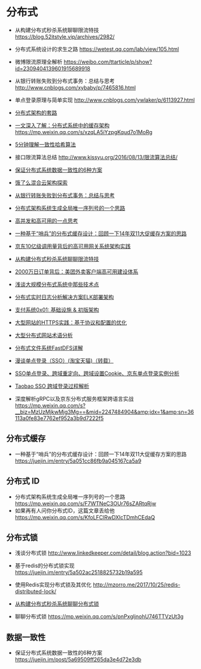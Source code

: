 # 分布式


- 从构建分布式秒杀系统聊聊限流特技 https://blog.52itstyle.vip/archives/2982/


- 分布式系统设计的求生之路 https://wetest.qq.com/lab/view/105.html

- 微博限流原理全解析 https://weibo.com/ttarticle/p/show?id=2309404139601915689918


- 从银行转账失败到分布式事务：总结与思考 http://www.cnblogs.com/xybaby/p/7465816.html

- 单点登录原理与简单实现 http://www.cnblogs.com/ywlaker/p/6113927.html

- [分布式架构的套路](https://mp.weixin.qq.com/s/vJJWpIZ-bTzVl9E3wPLlEw)


- [一文深入了解：分布式系统中的缓存架构](https://juejin.im/entry/5b59615a5188251af86bf5c9) https://mp.weixin.qq.com/s/xzqLA5iYzpgKqud7o1MoRg

- [5分钟理解一致性哈希算法](https://mp.weixin.qq.com/s?__biz=MzI2NjA3NTc4Ng%3D%3D&mid=2652080282&idx=1&sn=e1b457c7219341f683cff7eace63df40)

- 接口限流算法总结 http://www.kissyu.org/2016/08/13/限流算法总结/

- [保证分布式系统数据一致性的6种方案](https://juejin.im/post/5a69509ff265da3e4d72e3db)
- [饿了么混合云架构探索](https://mp.weixin.qq.com/s/4oEWnE03KkOEZtsUXl99KA)
- [从银行转账失败到分布式事务：总结与思考](http://www.cnblogs.com/xybaby/p/7465816.html)
- [分布式架构系统生成全局唯一序列号的一个思路](https://mp.weixin.qq.com/s/F7WTNeC3OUr76sZARtqRjw)
- [高并发和高可用的一点思考](http://kriszhang.com/high_performance/)
- [一种基于“哨兵”的分布式缓存设计：回顾一下14年双11大促缓存方案的思路](https://juejin.im/entry/5a051cc86fb9a045167ca5a9)
- [京东10亿级调用量背后的高可用网关系统架构实践](http://www.yunweipai.com/archives/23653.html)
- [从构建分布式秒杀系统聊聊限流特技](https://blog.52itstyle.com/archives/2982/)
- [2000万日订单背后：美团外卖客户端高可用建设体系](https://mp.weixin.qq.com/s/VCR4hdmE0ZsxjZsM_6g19w)
- [浅谈大规模分布式系统中那些技术点](http://www.linkedkeeper.com/detail/blog.action?bid=1012)
- [分布式实时日志分析解决方案ELK部署架构](https://my.oschina.net/feinik/blog/1580625)
- [支付系统0x01: 基础设施 & 初版架构](https://www.jianshu.com/p/6c0fd558c98b)
- [大型网站的HTTPS实践：基于协议和配置的优化](https://mp.weixin.qq.com/s/SlPkN-VQ1hi7UACPfByypg)
- [大型分布式网站术语分析](http://blog.csdn.net/u013256816/article/details/51563564)
- [分布式文件系统FastDFS详解](https://juejin.im/post/5a51ff8df265da3e347b14e4)

- [漫谈单点登录（SSO）(淘宝天猫)（转载）](https://www.cnblogs.com/ruiati/p/6249361.html)
- [SSO单点登录、跨域重定向、跨域设置Cookie、京东单点登录实例分析](https://blog.csdn.net/clh604/article/details/20365967)
- [Taobao SSO 跨域登录过程解析](https://yanmingming.wordpress.com/2017/12/12/taobao-sso-%E8%B7%A8%E5%9F%9F%E7%99%BB%E5%BD%95%E8%BF%87%E7%A8%8B%E8%A7%A3%E6%9E%90/)

- 深度解析gRPC以及京东分布式服务框架跨语言实战 https://mp.weixin.qq.com/s?__biz=MzUzMjkwMjg3Mg==&mid=2247484904&amp;idx=1&amp;sn=36113a0fe83e7762ef952a3b9d7222f5

## 分布式缓存

- 一种基于“哨兵”的分布式缓存设计：回顾一下14年双11大促缓存方案的思路 https://juejin.im/entry/5a051cc86fb9a045167ca5a9


## 分布式 ID


- 分布式架构系统生成全局唯一序列号的一个思路 https://mp.weixin.qq.com/s/F7WTNeC3OUr76sZARtqRjw
- 如果再有人问你分布式ID，这篇文章丢给他 https://mp.weixin.qq.com/s/KfoLFClRwDXlcTDmhCEdaQ


## 分布式锁

- 浅谈分布式锁 http://www.linkedkeeper.com/detail/blog.action?bid=1023
- 基于redis的分布式锁实现 https://juejin.im/entry/5a502ac2518825732b19a595

- 使用Redis实现分布式锁及其优化 http://mzorro.me/2017/10/25/redis-distributed-lock/

- [从构建分布式秒杀系统聊聊分布式锁](https://mp.weixin.qq.com/s/UQbSeGHAak1WDerPlQBq7w)

- 聊聊分布式锁 https://mp.weixin.qq.com/s/pnPxgljnohU746TTVzUt3g


## 数据一致性

- 保证分布式系统数据一致性的6种方案 https://juejin.im/post/5a69509ff265da3e4d72e3db

